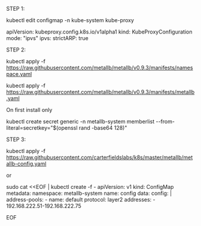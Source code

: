 STEP 1:

kubectl edit configmap -n kube-system kube-proxy

apiVersion: kubeproxy.config.k8s.io/v1alpha1 kind: KubeProxyConfiguration mode: "ipvs" ipvs: strictARP: true

STEP 2:

kubectl apply -f https://raw.githubusercontent.com/metallb/metallb/v0.9.3/manifests/namespace.yaml

kubectl apply -f https://raw.githubusercontent.com/metallb/metallb/v0.9.3/manifests/metallb.yaml

On first install only

kubectl create secret generic -n metallb-system memberlist --from-literal=secretkey="$(openssl rand -base64 128)"

STEP 3:

kubectl apply -f https://raw.githubusercontent.com/carterfieldslabs/k8s/master/metallb/metallb-config.yaml

or

sudo cat <<EOF | kubectl create -f - apiVersion: v1 kind: ConfigMap metadata: namespace: metallb-system name: config data: config: | address-pools: - name: default protocol: layer2 addresses: - 192.168.222.51-192.168.222.75

EOF
